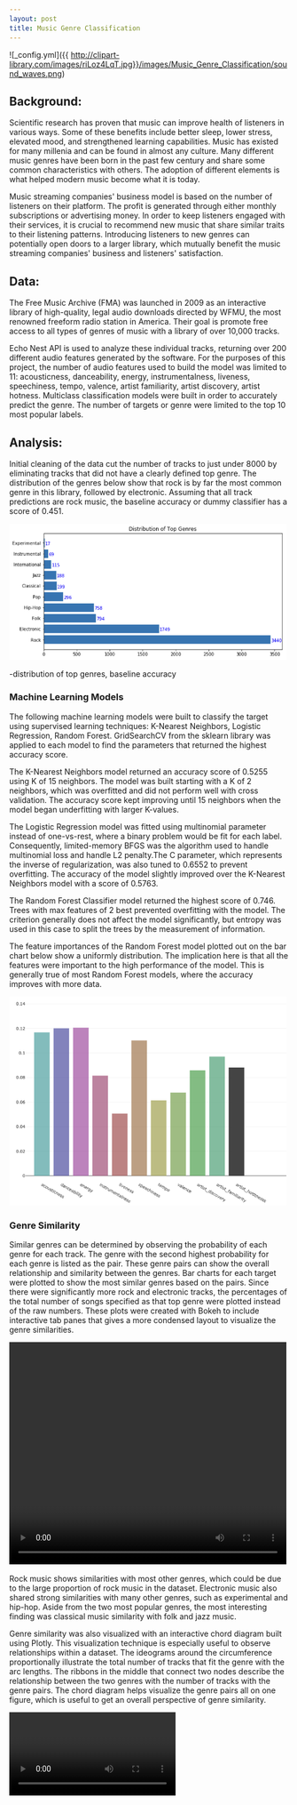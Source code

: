 ```yaml
---
layout: post
title: Music Genre Classification
---
```

![_config.yml]({{ http://clipart-library.com/images/riLoz4LqT.jpg}}/images/Music_Genre_Classification/sound_waves.png)

## Background:

Scientific research has proven that music can improve health of listeners in various ways. Some of these benefits include better sleep, lower stress, elevated mood, and strengthened learning capabilities. Music has existed for many millenia and can be found in almost any culture. Many different music genres have been born in the past few century and share some common characteristics with others. The adoption of different elements is what helped modern music become what it is today.

Music streaming companies' business model is based on the number of listeners on their platform. The profit is generated through either monthly subscriptions or advertising money. In order to keep listeners engaged with their services, it is crucial to recommend new music that share similar traits to their listening patterns. Introducing listeners to new genres can potentially open doors to a larger library, which mutually benefit the music streaming companies' business and listeners' satisfaction.

## Data:

The Free Music Archive (FMA) was launched in 2009 as an interactive library of high-quality, legal audio downloads directed by WFMU, the most renowned freeform radio station in America. Their goal is promote free access to all types of genres of music with a library of over 10,000 tracks. 

Echo Nest API is used to analyze these individual tracks, returning over 200 different audio features generated by the software. For the purposes of this project, the number of audio features used to build the model was limited to 11: acousticness, danceability, energy, instrumentalness, liveness, speechiness, tempo, valence, artist familiarity, artist discovery, artist hotness. Multiclass classification models were built in order to accurately predict the genre. The number of targets or genre were limited to the top 10 most popular labels. 

## Analysis:

Initial cleaning of the data cut the number of tracks to just under 8000 by eliminating tracks that did not have a clearly defined top genre. The distribution of the genres below show that rock is by far the most common genre in this library, followed by electronic. Assuming that all track predictions are rock music, the baseline accuracy or dummy classifier has a score of 0.451.

<img src="/images/Music_Genre_Classification/plot_0.png" width="500">

-distribution of top genres, baseline accuracy

### Machine Learning Models

The following machine learning models were built to classify the target using supervised learning techniques: K-Nearest Neighbors, Logistic Regression, Random Forest. GridSearchCV from the sklearn library was applied to each model to find the parameters that returned the highest accuracy score. 

The K-Nearest Neighbors model returned an accuracy score of 0.5255 using K of 15 neighbors. The model was built starting with a K of 2 neighbors, which was overfitted and did not perform well with cross validation. The accuracy score kept improving until 15 neighbors when the model began underfitting with larger K-values.

The Logistic Regression model was fitted using multinomial parameter instead of one-vs-rest, where a binary problem would be fit for each label. Consequently, limited-memory BFGS was the algorithm used to handle multinomial loss and handle L2 penalty.The C parameter, which represents the inverse of regularization, was also tuned to 0.6552 to prevent overfitting. The accuracy of the model slightly improved over the K-Nearest Neighbors model with a score of 0.5763.

The Random Forest Classifier model returned the highest score of 0.746. Trees with max features of 2 best prevented overfitting with the model. The criterion generally does not affect the model significantly, but entropy was used in this case to split the trees by the measurement of information.

The feature importances of the Random Forest model plotted out on the bar chart below show a uniformly distribution. The implication here is that all the features were important to the high performance of the model. This is generally true of most Random Forest models, where the accuracy improves with more data.

<img src="/images/Music_Genre_Classification/plot_1.png" width="500">

### Genre Similarity

Similar genres can be determined by observing the probability of each genre for each track. The genre with the second highest probability for each genre is listed as the pair. These genre pairs can show the overall relationship and similarity between the genres. Bar charts for each target were plotted to show the most similar genres based on the pairs. Since there were significantly more rock and electronic tracks, the percentages of the total number of songs specified as that top genre were plotted instead of the raw numbers. These plots were created with Bokeh to include interactive tab panes that gives a more condensed layout to visualize the genre similarities. 

<video width="500" height="400" controls>
	<source src="/images/Music_Genre_Classification/Bar_graphs_2" type="video/mp4">
</video>

Rock music shows similarities with most other genres, which could be due to the large proportion of rock music in the dataset. Electronic music also shared strong similarities with many other genres, such as experimental and hip-hop. Aside from the two most popular genres, the most interesting finding was classical music similarity with folk and jazz music.

Genre similarity was also visualized with an interactive chord diagram built using Plotly. This visualization technique is especially useful to observe relationships within a dataset. The ideograms around the circumference proportionally illustrate the total number of tracks that fit the genre with the arc lengths. The ribbons in the middle that connect two nodes describe the relationship between the two genres with the number of tracks with the genre pairs. The chord diagram helps visualize the genre pairs all on one figure, which is useful to get an overall perspective of genre similarity. 

<video of chord diagram>

## Application

A simple interactive application to predict genre based on musical features was built using Flask. Each feature has a range input that can be dragged to a specified value, which will then output the number for better accuracy. After submitting the features with the click of the button at the bottom, the app will return the genre of music that had been inputted. 

<video of flask app>

## Next Steps:

The Random Forest model returned a much higher accuracy score than the K-Nearest Neighbors and Logistic Regression models. The accuracy score of 0.746 showed over a 50% improvement over the baseline model. This model's predicted probability of each genre indicated the presence of rock and electronic music elements in most other genres. The large number of tracks for these two genres likely contributed this. Setting these two genres aside, the similarity of classical music to folk and jazz was perhaps the most interesting finding. Knowledge of genre similarity can potentially connect listeners to explore new genres of music, which can boost the listeners' overall wellbeing and significantly increase revenue for the music streaming industry.

In the future, more audio features from the Echo Nest API can be used to improve the accuracy of the model. The current model excludes the over 200 temporal features for the sake of simplicity. More data for genres other than rock and electronic music can be mined as well in order to create a more balanced dataset. These changes can help the model predict the genre and second most probable genre more accurately, which can then more successfully recommended new music that listeners will like.

